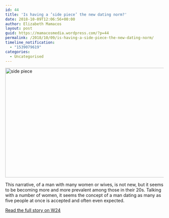 ```yaml
---
id: 44
title: 'Is having a ’side piece’ the new dating norm?'
date: 2018-10-09T12:06:56+00:00
author: Elizabeth Mamacos
layout: post
guid: https://mamacosmedia.wordpress.com/?p=44
permalink: /2018/10/09/is-having-a-side-piece-the-new-dating-norm/
timeline_notification:
  - "1539079619"
categories:
  - Uncategorised
---
```

<img class="alignnone size-full wp-image-46" src="https://i0.wp.com/34.231.169.105/wp-content/uploads/2018/10/side-piece.jpg?resize=620%2C350" alt="side piece" width="620" height="350" srcset="/wp-content/uploads/2018/10/side-piece.jpg?w=620 620w, /wp-content/uploads/2018/10/side-piece.jpg?resize=300%2C169 300w" sizes="(max-width: 620px) 100vw, 620px" data-recalc-dims="1" />

This narrative, of a man with many women or wives, is not new, but it seems to be becoming more and more prevalent among those in their 20s. Talking with a number of women, it seems the concept of a man dating as many as five people at once is accepted and often even expected.

<a href="https://www.w24.co.za/Love/Dating/is-having-a-side-piece-the-new-dating-norm-20180514" target="_blank" rel="noopener">Read the full story on W24</a>